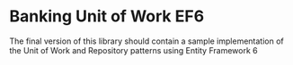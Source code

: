 # Banking Unit of Work EF6

   The final version of this library should contain a sample implementation of the Unit of Work and Repository patterns using Entity Framework 6